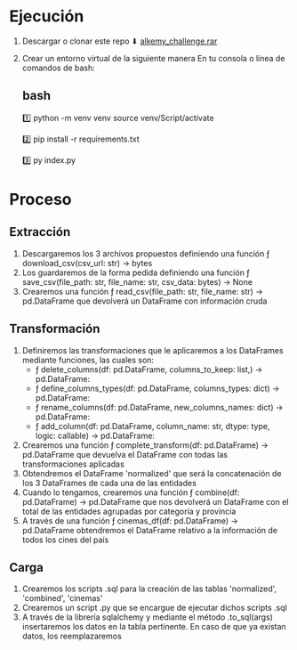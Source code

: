 # Ejecución

1. Descargar o clonar este repo ⬇ [alkemy_challenge.rar](alkemy_challenge.rar)
2. Crear un entorno virtual de la siguiente manera
   En tu consola o línea de comandos de bash:

   ## bash

   1️⃣
   python -m venv venv
   source venv/Script/activate

   2️⃣
   pip install -r requirements.txt

   3️⃣
   py index.py

# Proceso

## Extracción

1. Descargaremos los 3 archivos propuestos definiendo una función ƒ download_csv(csv_url: str) -> bytes
2. Los guardaremos de la forma pedida definiendo una función ƒ save_csv(file_path: str, file_name: str, csv_data: bytes) -> None
3. Crearemos una función ƒ read_csv(file_path: str, file_name: str) -> pd.DataFrame que devolverá un DataFrame con información cruda

## Transformación

1. Definiremos las transformaciones que le aplicaremos a los DataFrames mediante funciones, las cuales son:
   - ƒ delete_columns(df: pd.DataFrame, columns_to_keep: list,) -> pd.DataFrame:
   - ƒ define_columns_types(df: pd.DataFrame, columns_types: dict) -> pd.DataFrame:
   - ƒ rename_columns(df: pd.DataFrame, new_columns_names: dict) -> pd.DataFrame:
   - ƒ add_column(df: pd.DataFrame, column_name: str, dtype: type, logic: callable) -> pd.DataFrame:
2. Crearemos una función ƒ complete_transform(df: pd.DataFrame) -> pd.DataFrame que devuelva el DataFrame con todas las transformaciones aplicadas
3. Obtendremos el DataFrame 'normalized' que será la concatenación de los 3 DataFrames de cada una de las entidades
4. Cuando lo tengamos, crearemos una función ƒ combine(df: pd.DataFrame) -> pd.DataFrame que nos devolverá un DataFrame con el total de las entidades agrupadas por categoría y provincia
5. A través de una función ƒ cinemas_df(df: pd.DataFrame) -> pd.DataFrame obtendremos el DataFrame relativo a la información de todos los cines del país

## Carga

1. Crearemos los scripts .sql para la creación de las tablas 'normalized', 'combined', 'cinemas'
2. Crearemos un script .py que se encargue de ejecutar dichos scripts .sql
3. A través de la librería sqlalchemy y mediante el método .to_sql(args) insertaremos los datos en la tabla pertinente. En caso de que ya existan datos, los reemplazaremos

